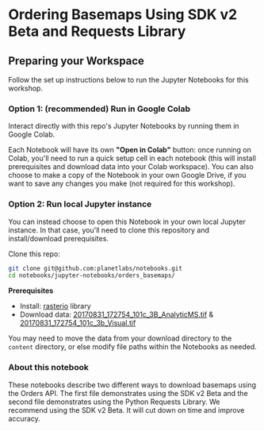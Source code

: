 # Ordering Basemaps Using SDK v2 Beta and Requests Library

## Preparing your Workspace 

Follow the set up instructions below to run the Jupyter Notebooks for this workshop.

### Option 1: (recommended) Run in Google Colab

Interact directly with this repo's Jupyter Notebooks by running them in Google Colab.

Each Notebook will have its own **"Open in Colab"** button: once running on Colab, you'll need to run a quick setup cell in each notebook (this will install prerequisites and download data into your Colab workspace). You can also choose to make a copy of the Notebook in your own Google Drive, if you want to save any changes you make (not required for this workshop).

### Option 2: Run local Jupyter instance

You can instead choose to open this Notebook in your own local Jupyter instance. In that case, you'll need to clone this repository and install/download prerequisites.

Clone this repo:
```bash
git clone git@github.com:planetlabs/notebooks.git
cd notebooks/jupyter-notebooks/orders_basemaps/
```

**Prerequisites**
- Install: [rasterio](https://pypi.org/project/rasterio) library
- Download data: [20170831_172754_101c_3B_AnalyticMS.tif](https://storage.googleapis.com/pdd-stac/disasters/hurricane-harvey/0831/20170831_172754_101c_3B_AnalyticMS.tif) & [20170831_172754_101c_3b_Visual.tif](https://storage.googleapis.com/pdd-stac/disasters/hurricane-harvey/0831/20170831_172754_101c_3b_Visual.tif)

You may need to move the data from your download directory to the `content` directory, or else modify file paths within the Notebooks as needed.

### About this notebook

These notebooks describe two different ways to download basemaps using the Orders API. The first file demonstrates using the SDK v2 Beta and the second file demonstrates using the Python Requests Library. We recommend using the SDK v2 Beta. It will cut down on time and improve accuracy. 